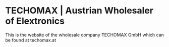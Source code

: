 # TECHOMAX | Austrian Wholesaler of Elextronics

This is the website of the wholesale company TECHOMAX GmbH which can be found at techomax.at
